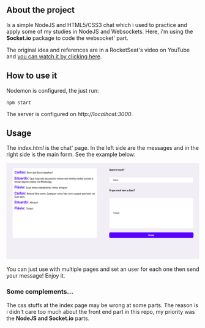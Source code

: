 ## About the project

Is a simple NodeJS and HTML5/CSS3 chat which i used to practice and apply some of my studies in NodeJS and Websockets. Here, i'm using the **Socket.io** package to code the websocket' part.

The original idea and references are in a RocketSeat's video on YouTube and [you can watch it by clicking here](https://www.youtube.com/watch?v=-jXfKDYJJvo).

## How to use it

Nodemon is configured, the just run:

````
npm start
````

The server is configured on *http://localhost:3000*.

## Usage

The *index.html* is the chat' page. In the left side are the messages and in the right side is the main form. See the example below:

![](/readme-src/main-screen.png)

You can just use with multiple pages and set an user for each one then send your message! Enjoy it.

### Some complements...

The css stuffs at the index page may be wrong at some parts. The reason is i didn't care too much about the front end part in this repo, my priority was the **NodeJS and Socket.io** parts.




